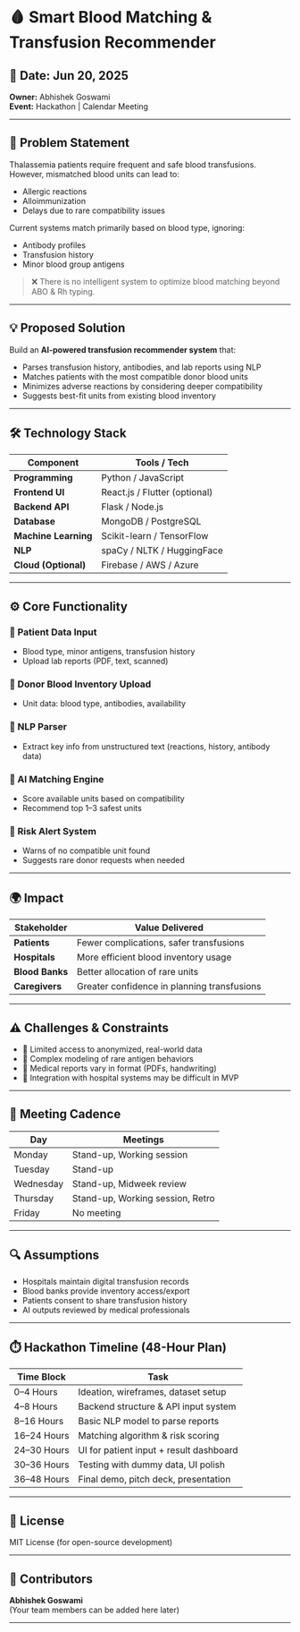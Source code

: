 # 🩸 Smart Blood Matching & Transfusion Recommender

## 📅 Date: Jun 20, 2025  
**Owner:** Abhishek Goswami  
**Event:** Hackathon | Calendar Meeting  

---

## 🧠 Problem Statement  
Thalassemia patients require frequent and safe blood transfusions. However, mismatched blood units can lead to:
- Allergic reactions
- Alloimmunization
- Delays due to rare compatibility issues

Current systems match primarily based on blood type, ignoring:
- Antibody profiles
- Transfusion history
- Minor blood group antigens

> ❌ There is no intelligent system to optimize blood matching beyond ABO & Rh typing.

---

## 💡 Proposed Solution  
Build an **AI-powered transfusion recommender system** that:
- Parses transfusion history, antibodies, and lab reports using NLP
- Matches patients with the most compatible donor blood units
- Minimizes adverse reactions by considering deeper compatibility
- Suggests best-fit units from existing blood inventory

---

## 🛠️ Technology Stack  

| Component        | Tools / Tech                        |
|------------------|-------------------------------------|
| **Programming**  | Python / JavaScript                 |
| **Frontend UI**  | React.js / Flutter (optional)       |
| **Backend API**  | Flask / Node.js                     |
| **Database**     | MongoDB / PostgreSQL                |
| **Machine Learning** | Scikit-learn / TensorFlow       |
| **NLP**          | spaCy / NLTK / HuggingFace          |
| **Cloud (Optional)** | Firebase / AWS / Azure         |

---

## ⚙️ Core Functionality  

### 🔹 Patient Data Input
- Blood type, minor antigens, transfusion history
- Upload lab reports (PDF, text, scanned)

### 🔹 Donor Blood Inventory Upload
- Unit data: blood type, antibodies, availability

### 🔹 NLP Parser
- Extract key info from unstructured text (reactions, history, antibody data)

### 🔹 AI Matching Engine
- Score available units based on compatibility
- Recommend top 1–3 safest units

### 🔹 Risk Alert System
- Warns of no compatible unit found
- Suggests rare donor requests when needed

---

## 🌍 Impact

| Stakeholder | Value Delivered                              |
|-------------|-----------------------------------------------|
| **Patients**  | Fewer complications, safer transfusions       |
| **Hospitals** | More efficient blood inventory usage         |
| **Blood Banks** | Better allocation of rare units            |
| **Caregivers** | Greater confidence in planning transfusions |

---

## ⚠️ Challenges & Constraints

- 🧪 Limited access to anonymized, real-world data  
- 🧬 Complex modeling of rare antigen behaviors  
- 📄 Medical reports vary in format (PDFs, handwriting)  
- 🏥 Integration with hospital systems may be difficult in MVP

---

## 🔁 Meeting Cadence

| Day       | Meetings                    |
|-----------|-----------------------------|
| Monday    | Stand-up, Working session   |
| Tuesday   | Stand-up                    |
| Wednesday | Stand-up, Midweek review    |
| Thursday  | Stand-up, Working session, Retro |
| Friday    | No meeting                  |

---

## 🔍 Assumptions

- Hospitals maintain digital transfusion records  
- Blood banks provide inventory access/export  
- Patients consent to share transfusion history  
- AI outputs reviewed by medical professionals  

---

## ⏱️ Hackathon Timeline (48-Hour Plan)

| Time Block     | Task                                  |
|----------------|----------------------------------------|
| 0–4 Hours      | Ideation, wireframes, dataset setup    |
| 4–8 Hours      | Backend structure & API input system   |
| 8–16 Hours     | Basic NLP model to parse reports       |
| 16–24 Hours    | Matching algorithm & risk scoring      |
| 24–30 Hours    | UI for patient input + result dashboard|
| 30–36 Hours    | Testing with dummy data, UI polish     |
| 36–48 Hours    | Final demo, pitch deck, presentation   |

---

## 📌 License  
MIT License (for open-source development)

---

## 🙌 Contributors  
**Abhishek Goswami**  
(Your team members can be added here later)

---

